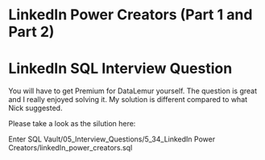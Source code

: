 # LinkedIn Power Creators (Part 1 and Part 2)
# LinkedIn SQL Interview Question

You will have to get Premium for DataLemur yourself. The question is great and I really enjoyed solving it. My solution is different compared to what Nick suggested.

Please take a look as the silution here:

Enter SQL Vault/05_Interview_Questions/5_34_LinkedIn Power Creators/linkedIn_power_creators.sql
